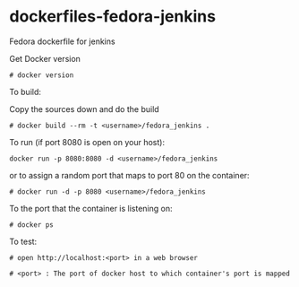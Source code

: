 dockerfiles-fedora-jenkins
========================

Fedora dockerfile for jenkins

Get Docker version

```
# docker version
```

To build:

Copy the sources down and do the build

```
# docker build --rm -t <username>/fedora_jenkins .
```

To run (if port 8080 is open on your host):

```
docker run -p 8080:8080 -d <username>/fedora_jenkins
```

or to assign a random port that maps to port 80 on the container:

```
# docker run -d -p 8080 <username>/fedora_jenkins
```

To the port that the container is listening on:

```
# docker ps
```

To test:

```
# open http://localhost:<port> in a web browser

# <port> : The port of docker host to which container's port is mapped
```
